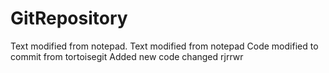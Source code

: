 GitRepository
=============

Text modified from notepad. Text modified from notepad
Code modified to commit from tortoisegit
Added new code
changed rjrrwr

